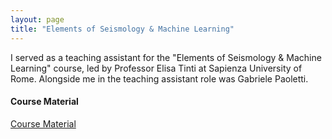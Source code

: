 ```yaml
---
layout: page
title: "Elements of Seismology & Machine Learning"
---
```


I served as a teaching assistant for the "Elements of Seismology & Machine Learning" course, led by Professor Elisa Tinti at Sapienza University of Rome. Alongside me in the teaching assistant role was Gabriele Paoletti.

#### Course Material

[Course Material](https://docs.google.com/presentation/d/1JP9R4Wpbix8epRfGRIEMUXGukZgCzEUHuh58xijjfkI/edit?usp=sharing)


